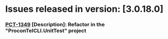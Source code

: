 # Issues released in version: [3.0.18.0]
### [PCT-1349](https://macrixsoftware.atlassian.net/browse/PCT-1349) [Description]: Refactor in the "ProconTelCLI.UnitTest" project

